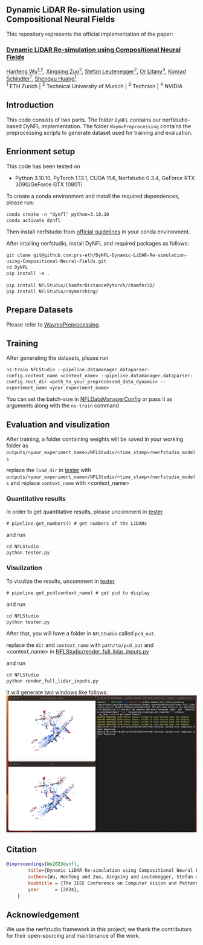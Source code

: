 ## Dynamic LiDAR Re-simulation using Compositional Neural Fields
This repository represents the official implementation of the paper:

### [Dynamic LiDAR Re-simulation using Compositional Neural Fields](https://arxiv.org/abs/2312.05247)

[Hanfeng Wu<sup>1,2</sup>](https://www.linkedin.com/in/hanfeng-wu-089602203/), [Xingxing Zuo<sup>2</sup>](https://xingxingzuo.github.io/), [Stefan Leutenegger<sup>2</sup>](https://www.professoren.tum.de/leutenegger-stefan), [Or Litany<sup>3</sup>](https://orlitany.github.io/), [Konrad Schindler<sup>1</sup>](https://prs.igp.ethz.ch/group/people/person-detail.schindler.html), [Shengyu Huang<sup>1</sup>](https://shengyuh.github.io) \
<sup>1</sup> ETH Zurich | <sup>2</sup> Technical University of Munich | <sup>3</sup> Technion | <sup>4</sup> NVIDIA

## Introduction
This code consists of two parts. The folder `DyNFL` contains our nerfstudio-based DyNFL implementation. The folder `WaymoPreprocessing` contains the preprocessing scripts to generate dataset used for training and evaluation.

## Enrionment setup
This code has been tested on 
- Python 3.10.10, PyTorch 1.13.1, CUDA 11.6, Nerfstudio 0.3.4, GeForce RTX 3090/GeForce GTX 1080Ti

To create a conda environment and install the required dependences, please run:
```shell
conda create -n "dynfl" python=3.10.10
conda activate dynfl
```
Then install nerfstudio from [official guidelines](https://docs.nerf.studio/quickstart/installation.html) in your conda environment.

After intalling nerfstudio, install DyNFL and required packages as follows:
```
git clone git@github.com:prs-eth/DyNFL-Dynamic-LiDAR-Re-simulation-using-Compositional-Neural-Fields.git
cd DyNFL
pip install -e .

pip install NFLStudio/ChamferDistancePytorch/chamfer3D/
pip install NFLStudio/raymarching/
```

## Prepare Datasets
Please refer to [WaymoPreprocessing](./WaymoPreprocessing).

## Training
After generating the datasets, please run
```shell
ns-train NFLStudio --pipeline.datamanager.dataparser-config.context_name <context_name> --pipeline.datamanager.dataparser-config.root_dir <path_to_your_preprocessed_data_dynamic> --experiment_name <your_experiment_name>
```
You can set the batch-size in [NFLDataManagerConfig](./DyNFL/NFLStudio/datamanager.py) or pass it as arguments along with the `ns-train` command
## Evaluation and visulization
After training, a folder containing weights will be saved in your working folder as `outputs/<your_experiment_name>/NFLStudio/<time_stamp>/nerfstudio_models`

replace the `load_dir` in [tester](./DyNFL/NFLStudio/tester.py) with `outputs/<your_experiment_name>/NFLStudio/<time_stamp>/nerfstudio_models` and replace `context_name` with <context_name> 

### Quantitative results
In order to get quantitative results, please uncomment in [tester](./DyNFL/NFLStudio/tester.py)
```
# pipeline.get_numbers() # get numbers of the LiDARs
```
and run
```
cd NFLStudio
python tester.py
```

### Visulization
To visulize the results, uncomment in [tester](./DyNFL/NFLStudio/tester.py)
```
# pipeline.get_pcd(context_name) # get pcd to display
```
and run
```
cd NFLStudio
python tester.py
```

After that, you will have a folder in `NFLStudio` called `pcd_out`.

replace the `dir` and `context_name` with `path/to/pcd_out` and <context_name> in [NFLStudio/render_full_lidar_inputs.py](./DyNFL/NFLStudio/render_full_lidar_inputs.py)

and run
```
cd NFLStudio
python render_full_lidar_inputs.py
```
It will generate two windows like follows:
![vis](figs/vis.png)
## Citation
```bibtex
@inproceedings{Wu2023dynfl,
        title={Dynamic LiDAR Re-simulation using Compositional Neural Fields},
        author={Wu, Hanfeng and Zuo, Xingxing and Leutenegger, Stefan and Litany, Or and Schindler, Konrad and Huang, Shengyu},
        booktitle = {The IEEE Conference on Computer Vision and Pattern Recognition (CVPR)},
        year      = {2024},
    }
```
## Acknowledgement
We use the nerfstudio framework in this project, we thank the contributors for their open-sourcing and maintenance of the work. 
